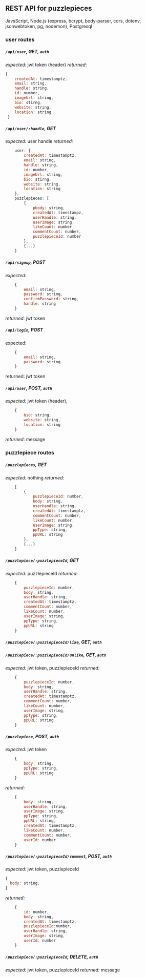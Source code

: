 ## REST API for puzzlepieces

JavsScript, Node.js (express, bcrypt, body-parser, cors, dotenv, jsonwebtoken, pg, nodemon), Postgresql

### user routes

##### `/api/user`, GET, `auth`

_expected_: jwt token (header)
_returned_:

```javascript
{
    createdAt: timestamptz,
    email: string,
    handle: string,
    id: number,
    imageUrl: string,
    bio: stirng,
    website: string,
    location: string
 }
```

##### `/api/user/:handle`, GET

_expected:_ user handle
_returned:_

```javascript
    user: {
        createdAt: timestamptz,
        email: string,
        handle: string,
        id: number,
        imageUrl: string,
        bio: stirng,
        website: string,
        location: string
    },
    puzzlepieces: [
        {
            pbody: string,
            createdAt: timestampz,
            userHandle: string,
            userImage: string,
            likeCount: number,
            commentCount: number,
            puzzlepieceId: number
        },
        {...}
    ]
```

##### `/api/signup`, POST

_expected:_

```javascript
    {
        email: string,
        password: string,
        confirmPassword: string,
        handle: string
    }
```

_returned:_ jwt token

##### `/api/login`, POST

expected:

```javascript
    {
        email: string,
        password: string
    }
```

returned: jwt token

##### `/api/user`, POST, `auth`

_expected:_ jwt token (header),

```javascript
    {
        bio: string,
        website: string,
        location: string
    }
```

_returned_: message

### puzzlepiece routes

##### `/puzzlepieces`, GET

_expected:_ nothing
_returned:_

```js
    [
        {
            puzzlepieceId: number,
            body: string,
            userHandle: string,
            createdAt: timestamptz,
            commentCount: number,
            likeCount: number,
            userImage: string,
            ppType: string,
            ppURL: string
        },
        {...}
    ]
```

##### `/puzzlepiece/:puzzlepieceId`, GET

_expected:_ puzzlepieceId
_returned:_

```js
    {
        puzzlepieceId: number,
        body: string,
        userHandle: string,
        createdAt: timestamptz,
        commentCount: number,
        likeCount: number,
        userImage: string,
        ppType: string,
        ppURL: string
    }
```

##### `/puzzlepiece/:puzzlepieceId/like`, GET, `auth`

##### `/puzzlepiece/:puzzlepieceId/unlike`, GET, `auth`

_expected:_ jwt token, puzzlepieceId
_returned:_

```js
    {
        puzzlepieceId: number,
        body: string,
        userHandle: string,
        createdAt: timestamptz,
        commentCount: number,
        likeCount: number,
        userImage: string,
        ppType: string,
        ppURL: string
    }
```

##### `/puzzlepiece`, POST, `auth`

_expected:_ jwt token

```javascript
    {
        body: string,
        ppType: string,
        ppURL: string
    }
```

_returned:_

```js
    {
        body: string,
        userHandle: string,
        userImage: string,
        ppType: string,
        ppURL: string,
        createdAt: timestamptz,
        likeCount: number,
        commentCount: number,
        userId: number
    }
```

##### `/puzzlepiece/:puzzlepieceId/comment`, POST, `auth`

_expected:_ jwt token, puzzlepieceId

```js
{
  body: string;
}
```

_returned:_

```js
    {
        id: number,
        body: string,
        createdAt: timestamptz,
        puzzlepieceId:number,
        userHandle: string,
        userImage: string,
        userId: number
    }
```

##### `/puzzlepiece/:puzzlepieceId`, DELETE, `auth`

_expected:_ jwt token, puzzlepieceId
_returned:_ message
